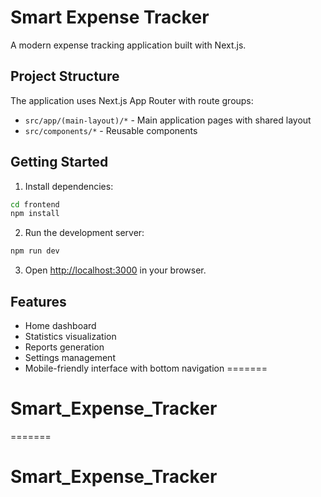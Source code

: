 
# Smart Expense Tracker

A modern expense tracking application built with Next.js.

## Project Structure

The application uses Next.js App Router with route groups:

- `src/app/(main-layout)/*` - Main application pages with shared layout
- `src/components/*` - Reusable components

## Getting Started

1. Install dependencies:
```bash
cd frontend
npm install
```

2. Run the development server:
```bash
npm run dev
```

3. Open [http://localhost:3000](http://localhost:3000) in your browser.

## Features

- Home dashboard
- Statistics visualization
- Reports generation
- Settings management
- Mobile-friendly interface with bottom navigation
=======
# Smart_Expense_Tracker
=======
# Smart_Expense_Tracker
